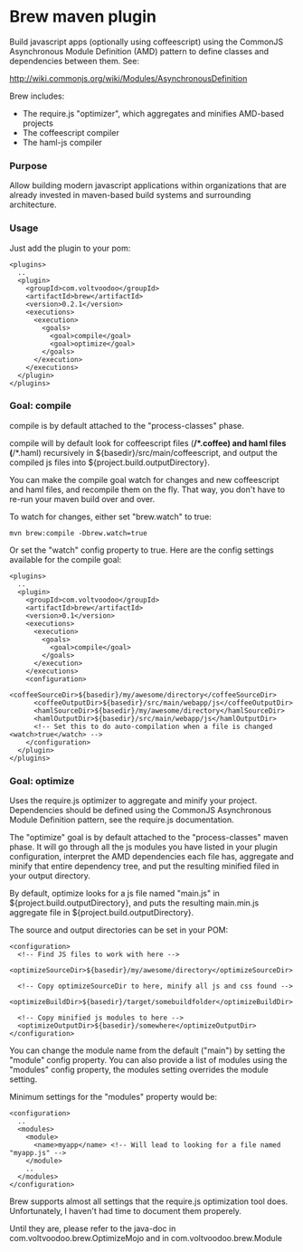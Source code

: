 # Brew maven plugin

Build javascript apps (optionally using coffeescript) using the CommonJS Asynchronous Module Definition (AMD) 
pattern to define classes and dependencies between them. See:

http://wiki.commonjs.org/wiki/Modules/AsynchronousDefinition

Brew includes:

 * The require.js "optimizer", which aggregates and minifies AMD-based projects
 * The coffeescript compiler
 * The haml-js compiler

### Purpose

Allow building modern javascript applications within organizations that are already invested in
maven-based build systems and surrounding architecture.

### Usage

Just add the plugin to your pom:

    <plugins> 
      ..
      <plugin>
        <groupId>com.voltvoodoo</groupId>
        <artifactId>brew</artifactId>
        <version>0.2.1</version>
        <executions>
          <execution>
            <goals>
              <goal>compile</goal>
              <goal>optimize</goal>
            </goals>
          </execution>
        </executions>
      </plugin>
    </plugins>

### Goal: compile

compile is by default attached to the "process-classes" phase.

compile will by default look for coffeescript files (**/*.coffee) and haml files (**/*.haml)
recursively in ${basedir}/src/main/coffeescript, and output the compiled js files 
into ${project.build.outputDirectory}.

You can make the compile goal watch for changes and new coffeescript and haml files, and
recompile them on the fly. That way, you don't have to re-run your maven build over and over.

To watch for changes, either set "brew.watch" to true:

    mvn brew:compile -Dbrew.watch=true

Or set the "watch" config property to true. Here are the config settings available for the 
compile goal:
  
    <plugins> 
      ..
      <plugin>
        <groupId>com.voltvoodoo</groupId>
        <artifactId>brew</artifactId>
        <version>0.1</version>
        <executions>
          <execution>
            <goals>
              <goal>compile</goal>
            </goals>
          </execution>
        </executions>
        <configuration>
          <coffeeSourceDir>${basedir}/my/awesome/directory</coffeeSourceDir>
          <coffeeOutputDir>${basedir}/src/main/webapp/js</coffeeOutputDir>
          <hamlSourceDir>${basedir}/my/awesome/directory</hamlSourceDir>
          <hamlOutputDir>${basedir}/src/main/webapp/js</hamlOutputDir>
          <!-- Set this to do auto-compilation when a file is changed <watch>true</watch> -->
        </configuration>
      </plugin>
    </plugins>
    
### Goal: optimize

Uses the require.js optimizer to aggregate and minify your project. Dependencies should be 
defined using the CommonJS Asynchronous Module Definition pattern, see the require.js documentation.

The "optimize" goal is by default attached to the "process-classes" maven phase. It will go through
all the js modules you have listed in your plugin configuration, interpret the AMD dependencies
each file has, aggregate and minify that entire dependency tree, and put the resulting minified filed in 
your output directory.

By default, optimize looks for a js file named "main.js" in 
${project.build.outputDirectory}, and puts the resulting main.min.js aggregate
file in ${project.build.outputDirectory}.

The source and output directories can be set in your POM:

    <configuration>
      <!-- Find JS files to work with here -->
      <optimizeSourceDir>${basedir}/my/awesome/directory</optimizeSourceDir>
      
      <!-- Copy optimizeSourceDir to here, minify all js and css found -->
      <optimizeBuildDir>${basedir}/target/somebuildfolder</optimizeBuildDir>
      
      <!-- Copy minified js modules to here -->
      <optimizeOutputDir>${basedir}/somewhere</optimizeOutputDir>
    </configuration>

You can change the module name from the default ("main") by setting the
"module" config property. You can also provide a list of modules using the
"modules" config property, the modules setting overrides the module setting.

Minimum settings for the "modules" property would be:

    <configuration>
      ..
      <modules>
        <module>
          <name>myapp</name> <!-- Will lead to looking for a file named "myapp.js" -->
        </module>
        ..
      </modules>
    </configuration>

Brew supports almost all settings that the require.js optimization
tool does. Unfortunately, I haven't had time to document them properely.

Until they are, please refer to the java-doc in com.voltvoodoo.brew.OptimizeMojo
and in com.voltvoodoo.brew.Module
